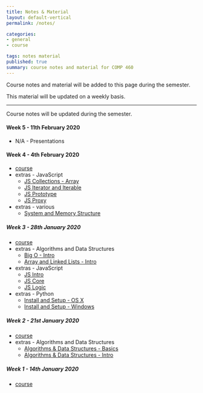 ```yaml
---
title: Notes & Material
layout: default-vertical
permalink: /notes/

categories:
- general
- course

tags: notes material
published: true
summary: course notes and material for COMP 460
---
```


Course notes and material will be added to this page during the semester.

This material will be updated on a weekly basis.

***

Course notes will be updated during the semester.

#### Week 5 - 11th February 2020
  * N/A - Presentations

#### Week 4 - 4th February 2020
  * [course](/assets/docs/2020/comp460-week4.pdf)
  * extras - JavaScript
    * [JS Collections - Array](/assets/docs/extras/javascript/js-collections-array.pdf)
    * [JS Iterator and Iterable](/assets/docs/extras/javascript/js-iterator-iterable.pdf)
    * [JS Prototype](/assets/docs/extras/javascript/js-prototype.pdf)
    * [JS Proxy](/assets/docs/extras/javascript/js-proxy.pdf)
  * extras - various
    * [System and Memory Structure](/assets/docs/extras/various/notes-alg-ds-sys-mem-structure.pdf)

##### Week 3 - 28th January 2020
  * [course](/assets/docs/2020/comp460-week3.pdf)
  * extras - Algorithms and Data Structures
    * [Big O - Intro](/assets/docs/extras/notes-alg-ds-big-o-intro.pdf)
    * [Array and Linked Lists - Intro](/assets/docs/extras/notes-alg-ds-arrays-linkedlists-intro.pdf)
  * extras - JavaScript
    * [JS Intro](/assets/docs/extras/javascript/js-intro.pdf)
    * [JS Core](/assets/docs/extras/javascript/js-core.pdf)
    * [JS Logic](/assets/docs/extras/javascript/js-logic.pdf)
  * extras - Python
    * [Install and Setup - OS X](/assets/docs/extras/python/python-install-setup-osx.pdf)
    * [Install and Setup - Windows](/assets/docs/extras/python/python-install-setup-windows.pdf)

##### Week 2 - 21st January 2020
  * [course](/assets/docs/2020/comp460-week2.pdf)
  * extras - Algorithms and Data Structures
    * [Algorithms & Data Structures - Basics](/assets/docs/extras/notes-alg-ds-basic.pdf)
    * [Algorithms & Data Structures - Intro](/assets/docs/extras/notes-alg-ds-intro.pdf)

##### Week 1 - 14th January 2020
  * [course](/assets/docs/2020/comp460-week1.pdf)
